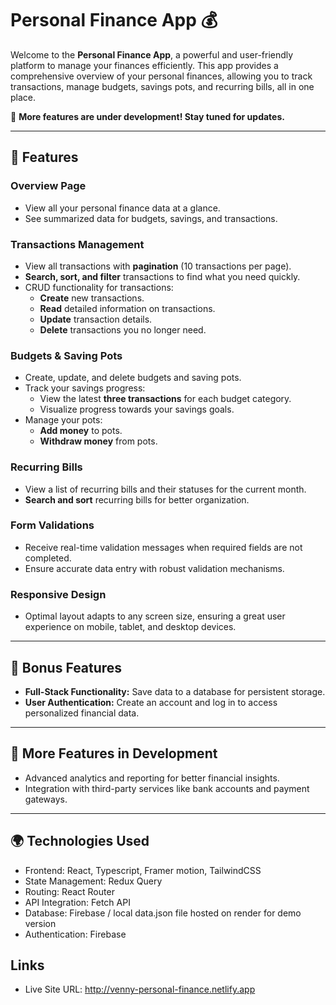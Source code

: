 # Personal Finance App 💰

Welcome to the **Personal Finance App**, a powerful and user-friendly platform to manage your finances efficiently. This app provides a comprehensive overview of your personal finances, allowing you to track transactions, manage budgets, savings pots, and recurring bills, all in one place.

🚀 **More features are under development! Stay tuned for updates.**

---

## 🚦 Features

### Overview Page

- View all your personal finance data at a glance.
- See summarized data for budgets, savings, and transactions.

### Transactions Management

- View all transactions with **pagination** (10 transactions per page).
- **Search, sort, and filter** transactions to find what you need quickly.
- CRUD functionality for transactions:
  - **Create** new transactions.
  - **Read** detailed information on transactions.
  - **Update** transaction details.
  - **Delete** transactions you no longer need.

### Budgets & Saving Pots

- Create, update, and delete budgets and saving pots.
- Track your savings progress:
  - View the latest **three transactions** for each budget category.
  - Visualize progress towards your savings goals.
- Manage your pots:
  - **Add money** to pots.
  - **Withdraw money** from pots.

### Recurring Bills

- View a list of recurring bills and their statuses for the current month.
- **Search and sort** recurring bills for better organization.

### Form Validations

- Receive real-time validation messages when required fields are not completed.
- Ensure accurate data entry with robust validation mechanisms.

### Responsive Design

- Optimal layout adapts to any screen size, ensuring a great user experience on mobile, tablet, and desktop devices.

---

## 🌟 Bonus Features

- **Full-Stack Functionality:** Save data to a database for persistent storage.
- **User Authentication:** Create an account and log in to access personalized financial data.

---

## 🔧 More Features in Development

- Advanced analytics and reporting for better financial insights.
- Integration with third-party services like bank accounts and payment gateways.

---

## 🌍 Technologies Used

- Frontend: React, Typescript, Framer motion, TailwindCSS
- State Management: Redux Query
- Routing: React Router
- API Integration: Fetch API
- Database: Firebase / local data.json file hosted on render for demo version
- Authentication: Firebase

## Links

- Live Site URL: http://venny-personal-finance.netlify.app
